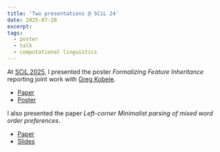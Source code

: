 ```yaml
---
title: 'Two presentations @ SCiL 24'
date: 2025-07-20
excerpt: 
tags:
  - poster
  - talk
  - computational linguistics
---
```



At [SCiL 2025](https://wellesley-easel-lab.github.io/SCiL2025/index.html), I presented the poster _Formalizing Feature Inheritance_ reporting joint work with [Greg Kobele](https://home.uni-leipzig.de/gkobele/).

- [Paper](https://openpublishing.library.umass.edu/scil/article/id/3185/)
- [Poster](https://wellesley-easel-lab.github.io/SCiL2025/pdf/posters/KobeleLiu.pdf)

I also presented the paper _Left-corner Minimalist parsing of mixed word order preferences_.

- [Paper](https://openpublishing.library.umass.edu/scil/article/id/3188/)
- [Slides](https://www.leiliu.net/files/Liu-mixed-order-scil25-slides.pdf)
